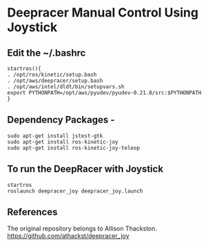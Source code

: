 # Deepracer Manual Control Using Joystick

## Edit the ~/.bashrc
```
startros(){
. /opt/ros/kinetic/setup.bash
. /opt/aws/deepracer/setup.bash
. /opt/aws/intel/dldt/bin/setupvars.sh
export PYTHONPATH=/opt/aws/pyudev/pyudev-0.21.0/src:$PYTHONPATH
}
```

## Dependency Packages -
```
sudo apt-get install jstest-gtk
sudo apt-get install ros-kinetic-joy
sudo apt-get install ros-kinetic-joy-teleop 
```

## To run the DeepRacer with Joystick </br>
```
startros
roslaunch deepracer_joy deepracer_joy.launch
```


## References
The original repository belongs to Allison Thackston.
https://github.com/athackst/deepracer_joy </br>


